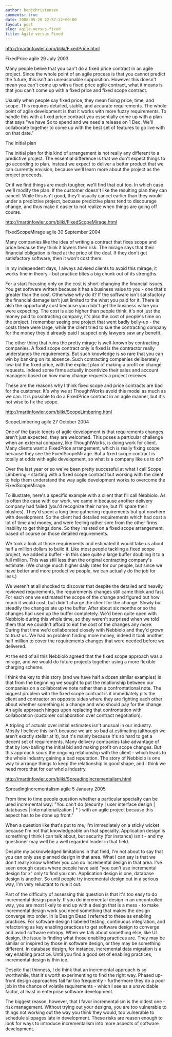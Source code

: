 ```yaml
---
author: benjchristensen
comments: true
date: 2008-05-28 22:57:22+00:00
layout: post
slug: agile-versus-fixed
title: Agile versus Fixed
---
```



http://martinfowler.com/bliki/FixedPrice.html



FixedPrice agile 29 July 2003



Many people belive that you can't do a fixed price contract in an agile project. Since the whole point of an agile process is that you cannot predict the future, this isn't an unreasonable supposition. However this doesn't mean you can't come up with a fixed price agile contract, what it means is that you can't come up with a fixed price and fixed scope contract.



Usually when people say fixed price, they mean fixing price, time, and scope. This requires detailed, stable, and accurate requirements. The whole point of agile development is that it works with more fuzzy requirements. To handle this with a fixed price contract you essentially come up with a plan that says "we have $x to spend and we need a release on 1 Dec. We'll collaborate together to come up with the best set of features to go live with on that date."



The initial plan



The initial plan for this kind of arrangement is not really any different to a predictive project. The essential difference is that we don't expect things to go according to plan. Instead we expect to deliver a better product that we can currently envision, because we'll learn more about the project as the project proceeds.



Or if we find things are much tougher, we'll find that out too. In which case we'll modify the plan. If the customer doesn't like the resulting plan they can cancel. While this isn't good, they'll usually cancel earlier than they would under a predictive project, becuase predictive plans tend to discourage change, and thus make it easier to not realize when things are going off course.











http://martinfowler.com/bliki/FixedScopeMirage.html



FixedScopeMirage agile 30 September 2004



Many companies like the idea of writing a contract that fixes scope and price because they think it lowers their risk. The mirage says that their financial obligation is fixed at the price of the deal. If they don't get satisfactory software, then it won't cost them.



In my independent days, I always advised clients to avoid this mirage, it works fine in theory - but practice bites a big chunk out of its strengths.



For a start focusing only on the cost is short-changing the financial issues. You get software written because it has a business value to you - one that's greater than the cost. Otherwise why do it? If the software isn't satisfactory the financial damage isn't just limited to the what you paid for it. There is also the opportunity cost because you didn't get the business value you were expecting. The cost is also higher than people think, it's not just the money paid to contracting company, it's also the cost of people's time on the project. I remember seeing one project that went badly belly-up - the costs there were large, while the client tried to sue the contracting company for the money they'd already paid I suspect only lawyers saw any benefit.



The other thing that ruins the pretty mirage is well-known by contracting companies. A fixed scope contract only is fixed is the contractor really understands the requirements. But such knowledge is so rare that you can win by banking on its absence. Such contracting companies deliberately low-bid the fixed price, with the explicit plan of making a profit on change requests. Indeed some firms actually incentivize their sales and account managers based on how many change requests a project receives.



These are the reasons why I think fixed scope and price contracts are bad for the customer. It's why we at ThoughtWorks avoid this model as much as we can. It is possible to do a FixedPrice contract in an agile manner, but it's not wise to fix the scope.










http://martinfowler.com/bliki/ScopeLimbering.html



ScopeLimbering agile 27 October 2004



One of the basic tenets of agile development is that requirements changes aren't just expected, they are welcomed. This poses a particular challenge when an external company, like ThoughtWorks, is doing work for client. Many clients want a FixedPrice arrangement, which is really fixing scope because they see the FixedScopeMirage. But a fixed scope contract is totally at odds with agile development, so what is a company like us to do?



Over the last year or so we've been pretty successful at what I call Scope Limbering - starting with a fixed scope contract but working with the client to help them understand the way agile development works to overcome the FixedScopeMirage.



To illustrate, here's a specific example with a client that I'll call Nebbiolo. As is often the case with our work, we came in because another delivery company had failed (you'd recognize their name, but I'll spare their blushes). They'd spent a long time gathering requirements but got nowhere with development. So the client had detailed requirements which had cost a lot of time and money, and were feeling rather sore from the other firms inability to get things done. So they insisted on a fixed scope arrangement, based of course on those detailed requirements.



We took a look at those requirements and estimated it would take us about half a million dollars to build it. Like most people tackling a fixed scope project, we added a buffer - in this case quite a large buffer doubling it to a full million. This was still less than the original contracting company's estimate. (We charge much higher daily rates for our people, but since we have better and more productive people, we can actually do the job for less.)



We weren't at all shocked to discover that despite the detailed and heavily reviewed requirements, the requirements changes still came thick and fast. For each one we estimated the scope of the change and figured out how much it would cost, but didn't charge the client for the change. Slowly but steadily the changes ate up the buffer. After about six months or so the changes had used up the buffer completely. We'd been quite open with Nebbiolo during this whole time, so they weren't surprised when we told them that we couldn't afford to eat the cost of the changes any more. During that time we'd collaborated closely with Nebbiolo and they'd grown to trust us. We had no problem finding more money, indeed it took another half million to cover the requirements changes that were needed before we delivered.



At the end of all this Nebbiolo agreed that the fixed scope approach was a mirage, and we would do future projects together using a more flexible charging scheme.



I think the key to this story (and we have half a dozen similar examples) is that from the beginning we sought to put the relationship between our companies on a collaborative note rather than a confrontational note. The biggest problem with the fixed scope contract is it immediately pits the client and contractor on opposite sides where they are fighting each other about whether something is a change and who should pay for the change. An agile approach hinges upon replacing that confrontation with collaboration (customer collaboration over contract negotiation).



A tripling of actuals over initial estimates isn't unusual in our industry. Mostly I believe this isn't because we are so bad at estimating (although we aren't exactly stellar at it), but it's mainly because it's so hard to get a decent set of requirements. Many delivery companies take advantage of that by low-balling the initial bid and making profit on scope changes. But this approach sours the ongoing relationship with the client - which leads to the whole industry gaining a bad reputation. The story of Nebbiolo is one way to arrange things to keep the relationship in good shape, and I think we need more that for our whole industry.









http://martinfowler.com/bliki/SpreadingIncrementalism.html



SpreadingIncrementalism agile 5 January 2005



From time to time people question whether a particular specialty can be used incremental way: "You can't do (security | user interface design | databases | internationalization | * ) with an agile project because this aspect has to be done up front."



When a question like that's put to me, I'm immediately on a sticky wicket because I'm not that knowledgeable on that specialty. Application design is something I think I can talk about, but security (for instance) isn't - and my questioner may well be a well regarded leader in that field.



Despite my acknowledged limitations in that field, I'm not about to say that you can only use planned design in that area. What I can say is that we don't really know whether you can do incremental design in that area. I've seen enough cases where people have said "you can't use incremental design for x" only to find you can. Application design is one, database design is another. So until people try incremental design out in a serious way, I'm very reluctant to rule it out.



Part of the difficulty of assessing this question is that it's too easy to do incremental design poorly. If you do incremental design in an uncontrolled way, you are most likely to end up with a design that is a mess - to make incremental design work you need something that makes the design converge into order. In Is Design Dead I referred to these as enabling practices. For software design I labeled testing, continuous integration, and refactoring as key enabling practices to get software design to converge and avoid software entropy. When we talk about something else, like UI design, the issue is finding what those enabling practices are. They may be similar or inspired by those in software design, or they may be something different. In database design, for instance, incremental data migration is a key enabling practice. Until you find a good set of enabling practices, incremental design is thin ice.



Despite that thinness, I do think that an incremental approach is so worthwhile, that it's worth experimenting to find the right way. Phased up-front design approaches fail far too frequently - furthermore they do a poor job in the chance of volatile requirements - which I see as a unavoidable factor, at least in enterprise software development.



The biggest reason, however, that I favor incrementalism is the oldest one - risk management. Without trying out your designs, you are too vulnerable to things not working out the way you think they would, too vulnerable to schedule slippages late in development. These risks are reason enough to look for ways to introduce incrementalism into more aspects of software development.

